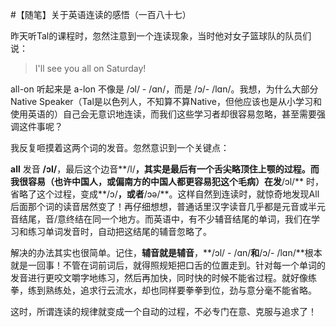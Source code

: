 #【随笔】关于英语连读的感悟（一百八十七）

昨天听Tal的课程时，忽然注意到一个连读现象，当时他对女子篮球队的队员们说：

> I'll see you all on Saturday!

all-on 听起来是 a-lon   不像是 /ɔl/ - /ɑn/，而是 /ɔ/- /lɑn/。我想，为什么大部分Native Speaker（Tal是以色列人，不知算不算Native，但他应该也是从小学习和使用英语的）自己会无意识地连读，而我们这些学习者却很容易忽略，甚至需要强调这件事呢？

我反复咂摸着这两个词的发音。忽然意识到一个关键点：

**all** 发音 **/ɔl/**，最后这个边音**/l/**，其实是最后有一个舌尖略顶住上颚的过程。而我很容易（也许中国人，或偏南方的中国人都更容易犯这个毛病）在发**/ɔl/** 时，省略了这个过程，变成**/ɔ/**，或者**/ɔə/**。这样自然到连读时，就惊奇地发现All后面那个词的读音居然变了！再仔细想想，普通话里汉字读音几乎都是元音或半元音结尾，音/意终结在同一个地方。而英语中，有不少辅音结尾的单词，我们在学习和练习单词发音时，自动把这结尾的辅音忽略了。

解决的办法其实也很简单。记住，**辅音就是辅音**，**/ɔl/ - /ɑn/**和**/ɔ/- /lɑn/**根本就是一回事！不管在词前词后，就得照规矩把口舌的位置走到。针对每一个单词的发音进行更咬文嚼字地练习，然后再加快，同时快的时候不能省过程。就好像练拳，练到熟练处，追求行云流水，却也同样要拳拳到位，劲与意分毫不能省略。

这时，所谓连读的规律就变成一个自动的过程，不必专门在意、克服与追求了！